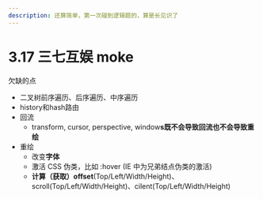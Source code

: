 ```yaml
---
description: 还算简单，第一次碰到逻辑题的，算是长见识了
---
```


# 3.17 三七互娱 moke

欠缺的点

* 二叉树前序遍历、后序遍历、中序遍历
* history和hash路由
* 回流
  * transform, cursor, perspective, window**s既不会导致回流也不会导致重绘**
* 重绘
  * 改变**字体**
  * 激活 CSS 伪类，比如 :hover \(IE 中为兄弟结点伪类的激活\)
  * **计算（获取）offset**\(Top/Left/Width/Height\)、scroll\(Top/Left/Width/Height\)、cilent\(Top/Left/Width/Height\)





